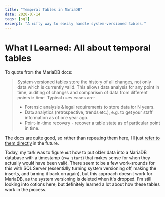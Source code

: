 ```yaml
---
title: "Temporal Tables in MariaDB"
date: 2020-07-14
tags: [sql]
excerpt: "A nifty way to easily handle system-versioned tables."
---
```


# What I Learned: All about temporal tables

To quote from the MariaDB docs: 

> System-versioned tables store the history of all changes, not only data which is currently valid. This allows data analysis for any point in time, auditing of changes and comparison of data from different points in time. Typical uses cases are:
>
> * Forensic analysis & legal requirements to store data for N years.
> * Data analytics (retrospective, trends etc.), e.g. to get your staff information as of one year ago.
> * Point-in-time recovery - recover a table state as of particular point in time.

The docs are quite good, so rather than repeating them here, I'll just [refer to them directly](https://mariadb.com/kb/en/temporal-data-tables/) in the future.

Today, my task was to figure out how to put older data into a MariaDB database with a timestamp (`row_start`) that makes sense for when they actually would have been valid. There seem to be a few work-arounds for this with SQL Server (essentially turning system versioning off, making the inserts, and turning it back on again), but this approach doesn't work for MariaDB, as the system versioning is deleted when it's dropped. I'm still looking into options here, but definitely learned a lot about how these tables work in the process. 

